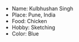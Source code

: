 * Name: Kulbhushan Singh  
* Place: Pune, India  
* Food: Chicken  
* Hobby: Sketching  
* Color: Blue
